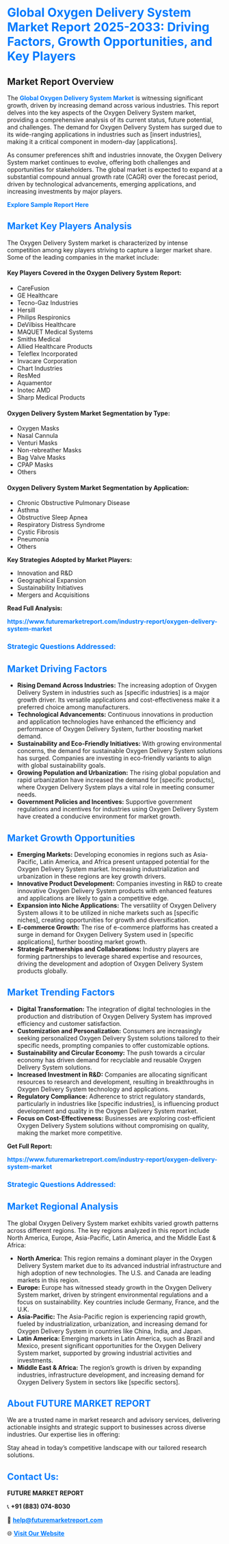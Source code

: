 <h1 style="color: #007BFF;">Global Oxygen Delivery System Market Report 2025-2033: Driving Factors, Growth Opportunities, and Key Players</h1>

<section id="overview">
<h2>Market Report Overview</h2>
<p>The <a href="https://www.futuremarketreport.com/industry-report/oxygen-delivery-system-market" style="color: #007BFF; text-decoration: none;"><strong>Global Oxygen Delivery System Market</strong></a> is witnessing significant growth, driven by increasing demand across various industries. This report delves into the key aspects of the Oxygen Delivery System market, providing a comprehensive analysis of its current status, future potential, and challenges. The demand for Oxygen Delivery System has surged due to its wide-ranging applications in industries such as [insert industries], making it a critical component in modern-day [applications].</p>
<p>As consumer preferences shift and industries innovate, the Oxygen Delivery System market continues to evolve, offering both challenges and opportunities for stakeholders. The global market is expected to expand at a substantial compound annual growth rate (CAGR) over the forecast period, driven by technological advancements, emerging applications, and increasing investments by major players.</p>
</section>

<section id="overview">
<p><a href="https://www.futuremarketreport.com/request-sample/reportId=59820" style="color: #007BFF; text-decoration: none;"><strong>Explore Sample Report Here</strong></a></p>
</section>

<section id="key-players">
<h2 style="color: #007BFF;">Market Key Players Analysis</h2>
<p>The Oxygen Delivery System market is characterized by intense competition among key players striving to capture a larger market share. Some of the leading companies in the market include:</p>
<h4>Key Players Covered in the Oxygen Delivery System Report:</h4>
<ul><li>CareFusion</li><li>GE Healthcare</li><li>Tecno-Gaz Industries</li><li>Hersill</li><li>Philips Respironics</li><li>DeVilbiss Healthcare</li><li>MAQUET Medical Systems</li><li>Smiths Medical</li><li>Allied Healthcare Products</li><li>Teleflex Incorporated</li><li>Invacare Corporation</li><li>Chart Industries</li><li>ResMed</li><li>Aquamentor</li><li>Inotec AMD</li><li>Sharp Medical Products</li></ul>
<h4>Oxygen Delivery System Market Segmentation by Type:</h4>
<ul><li>Oxygen Masks</li><li>Nasal Cannula</li><li>Venturi Masks</li><li>Non-rebreather Masks</li><li>Bag Valve Masks</li><li>CPAP Masks</li><li>Others</li></ul>

<h4>Oxygen Delivery System Market Segmentation by Application:</h4>
<ul><li>Chronic Obstructive Pulmonary Disease</li><li>Asthma</li><li>Obstructive Sleep Apnea</li><li>Respiratory Distress Syndrome</li><li>Cystic Fibrosis</li><li>Pneumonia</li><li>Others</li></ul>
<p><strong>Key Strategies Adopted by Market Players:</strong></p>
<ul>
<li>Innovation and R&D</li>
<li>Geographical Expansion</li>
<li>Sustainability Initiatives</li>
<li>Mergers and Acquisitions</li>
</ul>
</section>

<section>
<p><strong>Read Full Analysis: </strong></p><a href="https://www.futuremarketreport.com/industry-report/oxygen-delivery-system-market" style="color: #007BFF; text-decoration: none;"><strong>https://www.futuremarketreport.com/industry-report/oxygen-delivery-system-market</strong></a>
<h3 style="color: #007BFF;">Strategic Questions Addressed:</h3>
</section>

<section id="driving-factors">
<h2 style="color: #007BFF;">Market Driving Factors</h2>
<ul>
<li><strong>Rising Demand Across Industries:</strong> The increasing adoption of Oxygen Delivery System in industries such as [specific industries] is a major growth driver. Its versatile applications and cost-effectiveness make it a preferred choice among manufacturers.</li>
<li><strong>Technological Advancements:</strong> Continuous innovations in production and application technologies have enhanced the efficiency and performance of Oxygen Delivery System, further boosting market demand.</li>
<li><strong>Sustainability and Eco-Friendly Initiatives:</strong> With growing environmental concerns, the demand for sustainable Oxygen Delivery System solutions has surged. Companies are investing in eco-friendly variants to align with global sustainability goals.</li>
<li><strong>Growing Population and Urbanization:</strong> The rising global population and rapid urbanization have increased the demand for [specific products], where Oxygen Delivery System plays a vital role in meeting consumer needs.</li>
<li><strong>Government Policies and Incentives:</strong> Supportive government regulations and incentives for industries using Oxygen Delivery System have created a conducive environment for market growth.</li>
</ul>
</section>

<section id="growth-opportunities">
<h2 style="color: #007BFF;">Market Growth Opportunities</h2>
<ul>
<li><strong>Emerging Markets:</strong> Developing economies in regions such as Asia-Pacific, Latin America, and Africa present untapped potential for the Oxygen Delivery System market. Increasing industrialization and urbanization in these regions are key growth drivers.</li>
<li><strong>Innovative Product Development:</strong> Companies investing in R&D to create innovative Oxygen Delivery System products with enhanced features and applications are likely to gain a competitive edge.</li>
<li><strong>Expansion into Niche Applications:</strong> The versatility of Oxygen Delivery System allows it to be utilized in niche markets such as [specific niches], creating opportunities for growth and diversification.</li>
<li><strong>E-commerce Growth:</strong> The rise of e-commerce platforms has created a surge in demand for Oxygen Delivery System used in [specific applications], further boosting market growth.</li>
<li><strong>Strategic Partnerships and Collaborations:</strong> Industry players are forming partnerships to leverage shared expertise and resources, driving the development and adoption of Oxygen Delivery System products globally.</li>
</ul>
</section>

<section id="trending-factors">
<h2 style="color: #007BFF;">Market Trending Factors</h2>
<ul>
<li><strong>Digital Transformation:</strong> The integration of digital technologies in the production and distribution of Oxygen Delivery System has improved efficiency and customer satisfaction.</li>
<li><strong>Customization and Personalization:</strong> Consumers are increasingly seeking personalized Oxygen Delivery System solutions tailored to their specific needs, prompting companies to offer customizable options.</li>
<li><strong>Sustainability and Circular Economy:</strong> The push towards a circular economy has driven demand for recyclable and reusable Oxygen Delivery System solutions.</li>
<li><strong>Increased Investment in R&D:</strong> Companies are allocating significant resources to research and development, resulting in breakthroughs in Oxygen Delivery System technology and applications.</li>
<li><strong>Regulatory Compliance:</strong> Adherence to strict regulatory standards, particularly in industries like [specific industries], is influencing product development and quality in the Oxygen Delivery System market.</li>
<li><strong>Focus on Cost-Effectiveness:</strong> Businesses are exploring cost-efficient Oxygen Delivery System solutions without compromising on quality, making the market more competitive.</li>
</ul>
</section>

<section>
<p><strong>Get Full Report: </strong></p><a href="https://www.futuremarketreport.com/industry-report/oxygen-delivery-system-market" style="color: #007BFF; text-decoration: none;"><strong>https://www.futuremarketreport.com/industry-report/oxygen-delivery-system-market</strong></a>
<h3 style="color: #007BFF;">Strategic Questions Addressed:</h3>
</section>


<section id="regional-analysis">
<h2 style="color: #007BFF;">Market Regional Analysis</h2>
<p>The global Oxygen Delivery System market exhibits varied growth patterns across different regions. The key regions analyzed in this report include North America, Europe, Asia-Pacific, Latin America, and the Middle East & Africa:</p>
<ul>
<li><strong>North America:</strong> This region remains a dominant player in the Oxygen Delivery System market due to its advanced industrial infrastructure and high adoption of new technologies. The U.S. and Canada are leading markets in this region.</li>
<li><strong>Europe:</strong> Europe has witnessed steady growth in the Oxygen Delivery System market, driven by stringent environmental regulations and a focus on sustainability. Key countries include Germany, France, and the U.K.</li>
<li><strong>Asia-Pacific:</strong> The Asia-Pacific region is experiencing rapid growth, fueled by industrialization, urbanization, and increasing demand for Oxygen Delivery System in countries like China, India, and Japan.</li>
<li><strong>Latin America:</strong> Emerging markets in Latin America, such as Brazil and Mexico, present significant opportunities for the Oxygen Delivery System market, supported by growing industrial activities and investments.</li>
<li><strong>Middle East & Africa:</strong> The region’s growth is driven by expanding industries, infrastructure development, and increasing demand for Oxygen Delivery System in sectors like [specific sectors].</li>
</ul>
</section>

<footer>
<h2 style="color: #007BFF;">About FUTURE MARKET REPORT</h2>
<p>We are a trusted name in market research and advisory services, delivering actionable insights and strategic support to businesses across diverse industries. Our expertise lies in offering:</p>

<p>Stay ahead in today’s competitive landscape with our tailored research solutions.</p>

<h2 style="color: #007BFF;">Contact Us:</h2>
<p><strong>FUTURE MARKET REPORT</strong></p>
<p>📞 <strong>+91 (883) 074-8030</strong></p>
<p>📧 <strong><a href="mailto:help@futuremarketreport.com" style="color: #007BFF;">help@futuremarketreport.com</a></strong></p>
<p>🌐 <strong><a href="https://www.futuremarketreport.com/" style="color: #007BFF;">Visit Our Website</a></strong></p>
</footer>